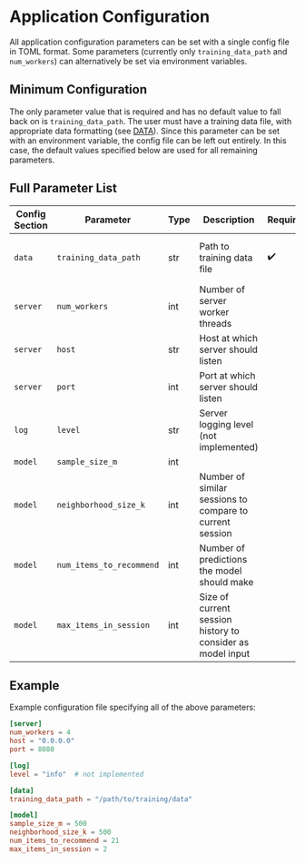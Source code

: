 Application Configuration
===

All application configuration parameters can be set with a single config file in TOML format. Some parameters (currently only `training_data_path` and `num_workers`) can alternatively be set via environment variables.

Minimum Configuration
---

The only parameter value that is required and has no default value to fall back on is `training_data_path`. The user must have a training data file, with appropriate data formatting (see [DATA](DATA.md)). Since this parameter can be set with an environment variable, the config file can be left out entirely. In this case, the default values specified below are used for all remaining parameters.

Full Parameter List
---

| Config Section | Parameter | Type | Description | Required | Default | Sources |
| --- | --- | --- | --- | --- | --- | --- |
| `data` | `training_data_path` | str | Path to training data file | :heavy_check_mark: | | Config file or environment variable |
| `server` | `num_workers` | int | Number of server worker threads | | Number of CPUs detected | Config file or environment variable |
| `server` | `host` | str | Host at which server should listen | | `"0.0.0.0"` | Config file |
| `server` | `port` | int | Port at which server should listen | | `8080` | Config file |
| `log` | `level` | str | Server logging level (not implemented) | | | Config file |
| `model` | `sample_size_m` | int | <!-- TODO --> | | `500` | Config file |
| `model` | `neighborhood_size_k` | int | Number of similar sessions to compare to current session | | `500` | Config file |
| `model` | `num_items_to_recommend` | int | Number of predictions the model should make | | `21` | Config file |
| `model` | `max_items_in_session` | int | Size of current session history to consider as model input | | `2` | Config file |

Example
---

Example configuration file specifying all of the above parameters:

```toml
[server]
num_workers = 4
host = "0.0.0.0"
port = 8080

[log]
level = "info"  # not implemented

[data]
training_data_path = "/path/to/training/data"

[model]
sample_size_m = 500
neighborhood_size_k = 500
num_items_to_recommend = 21
max_items_in_session = 2
```

